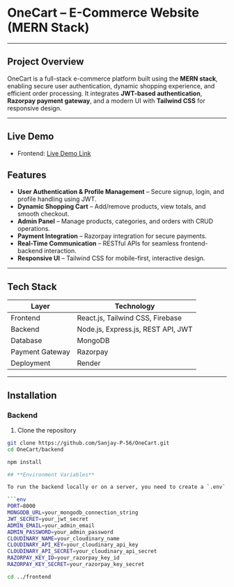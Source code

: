 # OneCart – E-Commerce Website (MERN Stack)

---

## **Project Overview**
OneCart is a full-stack e-commerce platform built using the **MERN stack**, enabling secure user authentication, dynamic shopping experience, and efficient order processing. It integrates **JWT-based authentication**, **Razorpay payment gateway**, and a modern UI with **Tailwind CSS** for responsive design.  

---

## **Live Demo**
- Frontend: [Live Demo Link](https://onecart-frontend-al3b.onrender.com)   

## **Features**

- **User Authentication & Profile Management** – Secure signup, login, and profile handling using JWT.
- **Dynamic Shopping Cart** – Add/remove products, view totals, and smooth checkout.
- **Admin Panel** – Manage products, categories, and orders with CRUD operations.
- **Payment Integration** – Razorpay integration for secure payments.
- **Real-Time Communication** – RESTful APIs for seamless frontend-backend interaction.
- **Responsive UI** – Tailwind CSS for mobile-first, interactive design.

---

## **Tech Stack**

| Layer | Technology |
|-------|------------|
| Frontend | React.js, Tailwind CSS, Firebase |
| Backend | Node.js, Express.js, REST API, JWT |
| Database | MongoDB |
| Payment Gateway | Razorpay |
| Deployment | Render |

---

## **Installation**

### **Backend**
1. Clone the repository
```bash
git clone https://github.com/Sanjay-P-56/OneCart.git
cd OneCart/backend

npm install

## **Environment Variables**

To run the backend locally or on a server, you need to create a `.env` file in the `/backend` directory with the following variables:

```env
PORT=8000
MONGODB_URL=your_mongodb_connection_string
JWT_SECRET=your_jwt_secret
ADMIN_EMAIL=your_admin_email
ADMIN_PASSWORD=your_admin_password
CLOUDINARY_NAME=your_cloudinary_name
CLOUDINARY_API_KEY=your_cloudinary_api_key
CLOUDINARY_API_SECRET=your_cloudinary_api_secret
RAZORPAY_KEY_ID=your_razorpay_key_id
RAZORPAY_KEY_SECRET=your_razorpay_key_secret

cd ../frontend


